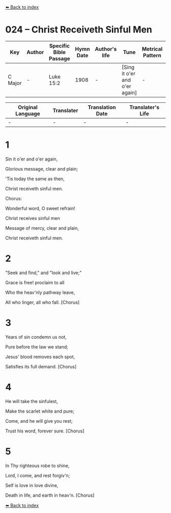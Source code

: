 [⬅️ Back to index](../README.md)

# 024 – Christ Receiveth Sinful Men

Key | Author   | Specific Bible Passage     |Hymn Date |Author's life |Tune |Metrical Pattern   |Composer/Source
-- | --------- | ---------------------------|----------|--------------|-----|-------------------|-------------  
C Major |- |Luke 15:2 |1908 |- |[Sing it o'er and o'er again] |- |F. E. Belden

Original Language | Translater | Translation Date   | Translater's Life  
----------------- | --------- | --------------------|-------------     
\- |- |- |-




# 1

Sin it o'er and o'er again,

Glorious message, clear and plain;

'Tis today the same as then,

Christ receiveth sinful men.



Chorus:

Wonderful word, O sweet refrain!

Christ receives sinful men

Message of mercy, clear and plain,

Christ receiveth sinful men.



# 2

"Seek and find," and "look and live;" 

Grace is free!  proclaim to all

Who the heav'nly pathway leave,

All who linger, all who fall.  [Chorus]



# 3

Years of sin condemn us not,

Pure before the law we stand;

Jesus' blood removes each spot,

Satisfies its full demand.  [Chorus]



# 4

He will take the sinfulest,

Make the scarlet white and pure;

Come, and he will give you rest;

Trust his word, forever sure.  [Chorus]



# 5

In Thy righteous robe to shine,

Lord, I come, and rest forgiv'n;

Self is love in love divine,

Death in life, and earth in heav'n.  [Chorus]

[⬅️ Back to index](../README.md)
